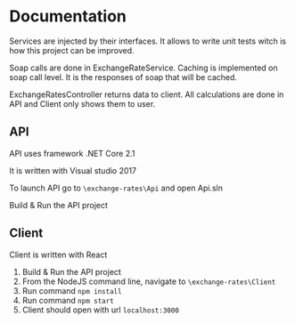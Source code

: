 # Documentation

Services are injected by their interfaces. It allows to write unit tests witch is how this project can be improved.

Soap calls are done in ExchangeRateService. Caching is implemented on soap call level. It is the responses of soap that will be cached.

ExchangeRatesController returns data to client. All calculations are done in API and Client only shows them to user.

## API

API uses framework .NET Core 2.1

It is written with Visual studio 2017

To launch API go to `\exchange-rates\Api` and open Api.sln

Build & Run the API project

## Client

Client is written with React

1. Build & Run the API project
2. From the NodeJS command line, navigate to `\exchange-rates\Client`
3. Run command `npm install`
4. Run command `npm start`
5. Client should open with url `localhost:3000`